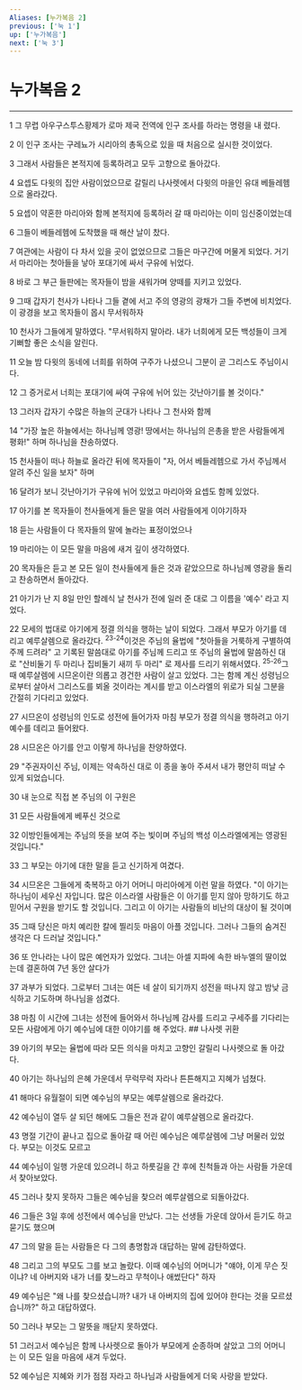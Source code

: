 ```yaml
---
Aliases: [누가복음 2]
previous: ['눅 1']
up: ['누가복음']
next: ['눅 3']
---
```

# 누가복음 2

***


1 그 무렵 아우구스투스황제가 로마 제국 전역에 인구 조사를 하라는 명령을 내 렸다. 

2 이 인구 조사는 구레뇨가 시리아의 총독으로 있을 때 처음으로 실시한 것이었다. 

3 그래서 사람들은 본적지에 등록하려고 모두 고향으로 돌아갔다. 

4 요셉도 다윗의 집안 사람이었으므로 갈릴리 나사렛에서 다윗의 마을인 유대 베들레헴으로 올라갔다. 

5 요셉이 약혼한 마리아와 함께 본적지에 등록하러 갈 때 마리아는 이미 임신중이었는데 

6 그들이 베들레헴에 도착했을 때 해산 날이 찼다. 

7 여관에는 사람이 다 차서 있을 곳이 없었으므로 그들은 마구간에 머물게 되었다. 거기서 마리아는 첫아들을 낳아 포대기에 싸서 구유에 뉘었다. 

8 바로 그 부근 들판에는 목자들이 밤을 새워가며 양떼를 지키고 있었다. 

9 그때 갑자기 천사가 나타나 그들 곁에 서고 주의 영광의 광채가 그들 주변에 비치었다. 이 광경을 보고 목자들이 몹시 무서워하자 

10 천사가 그들에게 말하였다. "무서워하지 말아라. 내가 너희에게 모든 백성들이 크게 기뻐할 좋은 소식을 알린다. 

11 오늘 밤 다윗의 동네에 너희를 위하여 구주가 나셨으니 그분이 곧 그리스도 주님이시다. 

12 그 증거로서 너희는 포대기에 싸여 구유에 뉘어 있는 갓난아기를 볼 것이다." 

13 그러자 갑자기 수많은 하늘의 군대가 나타나 그 천사와 함께 

14 "가장 높은 하늘에서는 하나님께 영광! 땅에서는 하나님의 은총을 받은 사람들에게 평화!" 하며 하나님을 찬송하였다. 

15 천사들이 떠나 하늘로 올라간 뒤에 목자들이 "자, 어서 베들레헴으로 가서 주님께서 알려 주신 일을 보자" 하며 

16 달려가 보니 갓난아기가 구유에 뉘어 있었고 마리아와 요셉도 함께 있었다. 

17 아기를 본 목자들이 천사들에게 들은 말을 여러 사람들에게 이야기하자 

18 듣는 사람들이 다 목자들의 말에 놀라는 표정이었으나 

19 마리아는 이 모든 말을 마음에 새겨 깊이 생각하였다. 

20 목자들은 듣고 본 모든 일이 천사들에게 들은 것과 같았으므로 하나님께 영광을 돌리고 찬송하면서 돌아갔다. 

21 아기가 난 지 8일 만인 할례식 날 천사가 전에 일러 준 대로 그 이름을 '예수' 라고 지었다. 

22 모세의 법대로 아기에게 정결 의식을 행하는 날이 되었다. 그래서 부모가 아기를 데리고 예루살렘으로 올라갔다. <sup class="versenum">23-24</sup>이것은 주님의 율법에 "첫아들을 거룩하게 구별하여 주께 드려라" 고 기록된 말씀대로 아기를 주님께 드리고 또 주님의 율법에 말씀하신 대로 "산비둘기 두 마리나 집비둘기 새끼 두 마리" 로 제사를 드리기 위해서였다. <sup class="versenum">25-26</sup>그때 예루살렘에 시므온이란 의롭고 경건한 사람이 살고 있었다. 그는 함께 계신 성령님으로부터 살아서 그리스도를 뵈올 것이라는 계시를 받고 이스라엘의 위로가 되실 그분을 간절히 기다리고 있었다. 

27 시므온이 성령님의 인도로 성전에 들어가자 마침 부모가 정결 의식을 행하려고 아기 예수를 데리고 들어왔다. 

28 시므온은 아기를 안고 이렇게 하나님을 찬양하였다. 

29 "주권자이신 주님, 이제는 약속하신 대로 이 종을 놓아 주셔서 내가 평안히 떠날 수 있게 되었습니다. 

30 내 눈으로 직접 본 주님의 이 구원은 

31 모든 사람들에게 베푸신 것으로 

32 이방인들에게는 주님의 뜻을 보여 주는 빛이며 주님의 백성 이스라엘에게는 영광된 것입니다." 

33 그 부모는 아기에 대한 말을 듣고 신기하게 여겼다. 

34 시므온은 그들에게 축복하고 아기 어머니 마리아에게 이런 말을 하였다. "이 아기는 하나님이 세우신 자입니다. 많은 이스라엘 사람들은 이 아기를 믿지 않아 망하기도 하고 믿어서 구원을 받기도 할 것입니다. 그리고 이 아기는 사람들의 비난의 대상이 될 것이며 

35 그때 당신은 마치 예리한 칼에 찔리듯 마음이 아플 것입니다. 그러나 그들의 숨겨진 생각은 다 드러날 것입니다." 

36 또 안나라는 나이 많은 예언자가 있었다. 그녀는 아셀 지파에 속한 바누엘의 딸이었는데 결혼하여 7년 동안 살다가 

37 과부가 되었다. 그로부터 그녀는 여든 네 살이 되기까지 성전을 떠나지 않고 밤낮 금식하고 기도하며 하나님을 섬겼다. 

38 마침 이 시간에 그녀는 성전에 들어와서 하나님께 감사를 드리고 구세주를 기다리는 모든 사람에게 아기 예수님에 대한 이야기를 해 주었다. ## 나사렛 귀환 

39 아기의 부모는 율법에 따라 모든 의식을 마치고 고향인 갈릴리 나사렛으로 돌 아갔다. 

40 아기는 하나님의 은혜 가운데서 무럭무럭 자라나 튼튼해지고 지혜가 넘쳤다. 

41 해마다 유월절이 되면 예수님의 부모는 예루살렘으로 올라갔다. 

42 예수님이 열두 살 되던 해에도 그들은 전과 같이 예루살렘으로 올라갔다. 

43 명절 기간이 끝나고 집으로 돌아갈 때 어린 예수님은 예루살렘에 그냥 머물러 있었다. 부모는 이것도 모르고 

44 예수님이 일행 가운데 있으려니 하고 하룻길을 간 후에 친척들과 아는 사람들 가운데서 찾아보았다. 

45 그러나 찾지 못하자 그들은 예수님을 찾으러 예루살렘으로 되돌아갔다. 

46 그들은 3일 후에 성전에서 예수님을 만났다. 그는 선생들 가운데 앉아서 듣기도 하고 묻기도 했으며 

47 그의 말을 듣는 사람들은 다 그의 총명함과 대답하는 말에 감탄하였다. 

48 그리고 그의 부모도 그를 보고 놀랐다. 이때 예수님의 어머니가 "얘야, 이게 무슨 짓이냐? 네 아버지와 내가 너를 찾느라고 무척이나 애썼단다" 하자 

49 예수님은 "왜 나를 찾으셨습니까? 내가 내 아버지의 집에 있어야 한다는 것을 모르셨습니까?" 하고 대답하였다. 

50 그러나 부모는 그 말뜻을 깨닫지 못하였다. 

51 그러고서 예수님은 함께 나사렛으로 돌아가 부모에게 순종하며 살았고 그의 어머니는 이 모든 일을 마음에 새겨 두었다. 

52 예수님은 지혜와 키가 점점 자라고 하나님과 사람들에게 더욱 사랑을 받았다.
